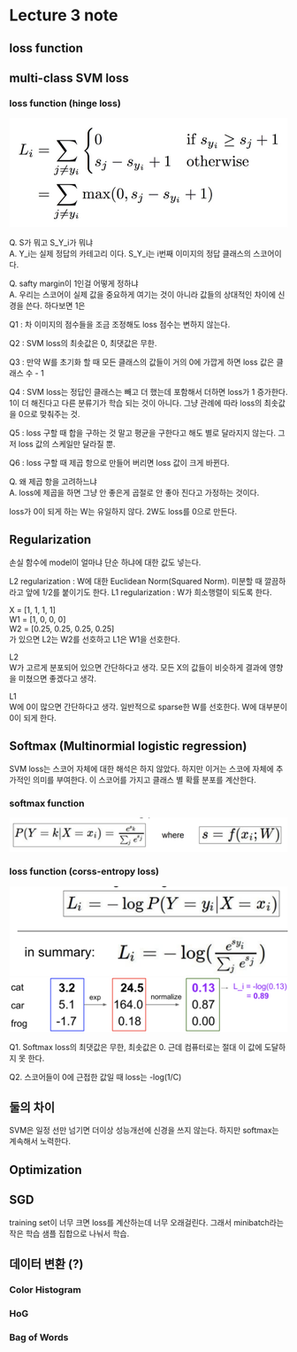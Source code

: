
# Lecture 3 note

## loss function

## multi-class SVM loss

### loss function (hinge loss)
![image001](https://raw.githubusercontent.com/Noverish/cs231n/master/notes/images/001.png)

Q. S가 뭐고 S_Y_i가 뭐냐    
A. Y_i는 실제 정답의 카테고리 이다. S_Y_i는 i번째 이미지의 정답 클래스의 스코어이다.

Q. safty margin이 1인걸 어떻게 정하냐    
A. 우리는 스코어이 실제 값을 중요하게 여기는 것이 아니라 값들의 상대적인 차이에 신경을 쓴다. 하다보면 1은 

Q1 : 차 이미지의 점수들을 조금 조정해도 loss 점수는 변하지 않는다.

Q2 : SVM loss의 최솟값은 0, 최댓값은 무한.

Q3 : 만약 W를 초기화 할 때 모든 클래스의 값들이 거의 0에 가깝게 하면 loss 값은 클래스 수 - 1

Q4 : SVM loss는 정답인 클래스는 빼고 더 했는데 포함해서 더하면 loss가 1 증가한다.    
1이 더 해진다고 다른 분류기가 학습 되는 것이 아니다. 그냥 관례에 따라 loss의 최솟값을 0으로 맞춰주는 것.

Q5 : loss 구할 때 합을 구하는 것 말고 평균을 구한다고 해도 별로 달라지지 않는다. 그저 loss 값의 스케일만 달라질 뿐.

Q6 : loss 구할 때 제곱 항으로 만들어 버리면 loss 값이 크게 바뀐다.

Q. 왜 제곱 항을 고려하느냐    
A. loss에 제곱을 하면 그냥 안 좋은게 곱절로 안 좋아 진다고 가정하는 것이다.

loss가 0이 되게 하는 W는 유일하지 않다. 2W도 loss를 0으로 만든다.

## Regularization

손실 함수에 model이 얼마냐 단순 하냐에 대한 값도 넣는다.

L2 regularization : W에 대한 Euclidean Norm(Squared Norm). 미분할 때 깔끔하라고 앞에 1/2를 붙이기도 한다.
L1 regularization : W가 희소행렬이 되도록 한다.

X = [1, 1, 1, 1]    
W1 = [1, 0, 0, 0]    
W2 = [0.25, 0.25, 0.25, 0.25]    
가 있으면 L2는 W2를 선호하고 L1은 W1을 선호한다.

L2    
W가 고르게 분포되어 있으면 간단하다고 생각.
모든 X의 값들이 비슷하게 결과에 영향을 미쳤으면 좋겠다고 생각.

L1    
W에 0이 많으면 간단하다고 생각.
일반적으로 sparse한 W를 선호한다. W에 대부분이 0이 되게 한다.

## Softmax (Multinormial logistic regression)

SVM loss는 스코어 자체에 대한 해석은 하지 않았다.
하지만 이거는 스코에 자체에 추가적인 의미를 부여한다. 이 스코어를 가지고 클래스 별 확률 분포를 계산한다.

### softmax function
![image002](https://raw.githubusercontent.com/Noverish/cs231n/master/notes/images/002.png)

### loss function (corss-entropy loss)
![image003](https://raw.githubusercontent.com/Noverish/cs231n/master/notes/images/003.png)
![image004](https://raw.githubusercontent.com/Noverish/cs231n/master/notes/images/004.png)

Q1. Softmax loss의 최댓값은 무한, 최솟값은 0. 근데 컴퓨터로는 절대 이 값에 도달하지 못 한다.

Q2. 스코어들이 0에 근접한 값일 때 loss는 -log(1/C)

## 둘의 차이

SVM은 일정 선만 넘기면 더이상 성능개선에 신경을 쓰지 않는다.
하지만 softmax는 계속해서 노력한다.

## Optimization

## SGD

training set이 너무 크면 loss를 계산하는데 너무 오래걸린다.
그래서 minibatch라는 작은 학습 샘플 집합으로 나눠서 학습.

## 데이터 변환 (?)

### Color Histogram

### HoG

### Bag of Words